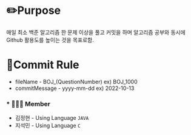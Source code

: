 # ✏️Purpose
매일 최소 백준 알고리즘 한 문제 이상을 풀고 커밋을 하며 알고리즘 공부와 동시에 Github 활용도를 높이는 것을 목표로함.

# 📖Commit Rule
* fileName - BOJ_(QuestionNumber) ex) BOJ_1000
* commitMessage - yyyy-mm-dd   ex) 2022-10-13
### * 👨‍👨‍👧 Member
* 김정현 - Using Language `JAVA`
* 지석민 - Using Language `C` 
